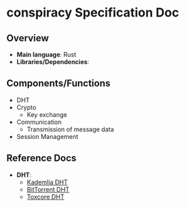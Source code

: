 # conspiracy Specification Doc

## Overview
- __Main language__: Rust
- __Libraries/Dependencies__:


## Components/Functions
- DHT
- Crypto
    - Key exchange
- Communication
    - Transmission of message data
- Session Management


## Reference Docs
- __DHT__:
    - [Kademlia DHT](https://pdos.csail.mit.edu/~petar/papers/maymounkov-kademlia-lncs.pdf)
    - [BitTorrent DHT](http://www.bittorrent.org/beps/bep_0005.html)
    - [Toxcore DHT](https://github.com/TokTok/c-toxcore/blob/master/docs/updates/DHT.md)